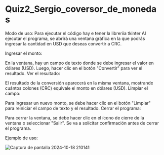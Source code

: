# Quiz2_Sergio_coversor_de_monedas
Modo de uso: 
Para ejecutar el código hay e tener la libreriía tkinter
Al ejecutar el programa, se abrirá una ventana gráfica en la que podrás ingresar la cantidad en USD que deseas convertir a CRC.

Ingresar el monto:

En la ventana, hay un campo de texto donde se debe ingresar el valor en dólares (USD).
Luego, hacer clic en el botón "Convertir" para ver el resultado.
Ver el resultado:

El resultado de la conversión aparecerá en la misma ventana, mostrando cuántos colones (CRC) equivale el monto en dólares (USD).
Limpiar el campo:

Para ingresar un nuevo monto, se debe hacer clic en el botón "Limpiar" para reiniciar el campo de texto y el resultado.
Cerrar el programa:

Para cerrar la ventana, se debe hacer clic en el ícono de cierre de la ventana o seleccionar "Salir". Se va a solicitar confirmación antes de cerrar el programa.

Ejemplo de uso:



![Captura de pantalla 2024-10-18 210141](https://github.com/user-attachments/assets/0d2f7284-bb35-42db-b712-68ff6e918052)
